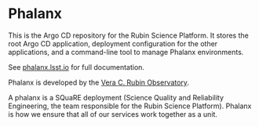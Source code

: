 # Phalanx

This is the Argo CD repository for the Rubin Science Platform.
It stores the root Argo CD application, deployment configuration for the other applications, and a command-line tool to manage Phalanx environments.

See [phalanx.lsst.io](https://phalanx.lsst.io/) for full documentation.

Phalanx is developed by the [Vera C. Rubin Observatory](https://www.lsst.org/).

A phalanx is a SQuaRE deployment (Science Quality and Reliability Engineering, the team responsible for the Rubin Science Platform).
Phalanx is how we ensure that all of our services work together as a unit.
